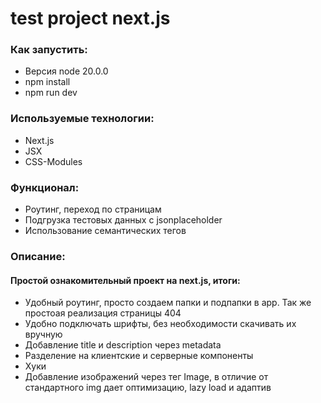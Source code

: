 # test project next.js

### Как запустить:

- Версия node 20.0.0
- npm install
- npm run dev

### Используемые технологии:

- Next.js
- JSX
- CSS-Modules

### Функционал:

- Роутинг, переход по страницам
- Подгрузка тестовых данных с jsonplaceholder
- Использование семантических тегов

### Описание:

#### Простой ознакомительный проект на next.js, итоги:
- Удобный роутинг, просто создаем папки и подпапки в app. Так же простоая реализация страницы 404
- Удобно подключать шрифты, без необходимости скачивать их вручную
- Добавление title и description через metadata
- Разделение на клиентские и серверные компоненты
- Хуки
- Добавление изображений через тег Image, в отличие от стандартного img дает оптимизацию, lazy load и адаптив

